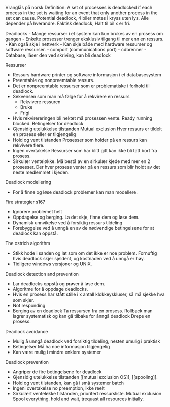 Vranglås på norsk
Definition:
	A set of processes is deadlocked if each process in the set is waiting for an event that only another process in the set can cause.
		Potential deadlock, 4 biler møtes i kryss uten lys. Alle depender på hverandre.
		Faktisk deadlock, Halt til bil x er fri.

Deadlocks
	- Mange ressurser i et system kan kun brukes av en prosess om gangen
	- Enkelte prosesser trenger eksklusiv tilgang til mer enn en ressurs.
	- Kan også skje i nettverk
	- Kan skje både med hardware ressurser og software ressurser.
		- comport (communications port)
		- cdbrenner
		- Database, låser den ved skriving, kan bli deadlock

Ressurser
- Ressurs hardware printer og software informasjon i et databasesystem
- Preemtable og nonpreemtable ressurs.
- Det er nonpreemtable ressurser som er problematiske i forhold til deadlock.
- Sekvensen som man må følge for å rekvirere en ressurs
	- Rekvivere ressuren
	- Bruke
	- Frigi
- Hvis rekvirereringen bli nektet må prosessen vente.
	Ready running blocked.
Betingelser for deadlock
- Gjensidig utelukkelse tilstanden Mutual exclusion 
	Hver ressurs er tildelt en prosess eller er tilgjengelig
- Hold og vent tilstanden
	Prosesser som holder på en ressurs kan rekvivere flere.
- Ingen overtakelse
	Ressurser som har blitt gitt kan ikke bli tatt bort fra prosess.
- Sirkulær venteløkke.
	Må bestå av en sirkulær kjede med mer en 2 prosesser.
	Der hver prosess venter på en ressurs som blir holdt av det neste medlemmet i kjeden.

Deadlock modellering
- For  å finne og løse deadlock problemer kan man modellere. 

Fire strategier s167
- Ignorere problemet helt
- Oppdagelse og berging. La det skje, finne dem og løse dem.
- Dynamisk unnvikelse ved å forsiktig ressurs tildeling
- Forebyggelse ved å unngå en av de nødvendige betingelsene for at deadlock kan oppstå.

The ostrich algorithm
- Stikk hode i sanden og lat som om det ikke er noe problem. Fornuftig hvis deadlock skjer sjeldent, og kostnaden ved å unngå er høy.
- Tidligere windows versjoner og UNIX.

Deadlock detection and prevention
- Lar deadlocks oppstå og prøver å løse dem.
- Algoritme for å  oppdage deadlocks.
- Hvis en prosess har stått stille i x antall klokkeyskluser, så må sjekke hva som skjer.
- Not responding
- Berging av en deadlock
	Ta ressursen fra en prosess.
	Rollback man lagrer systematisk og kan gå tilbake for ånngå deadlock
	Drepe en prosess. 

Deadlock avoidance
- Mulig å unngå deadlock ved forsiktig tildeling, nesten umulig i praktisk
- Betingelser
	Må ha noe informasjon tilgjengelig
- Kan være mulig i mindre enklere systemer

Deadlock prevention
- Angriper de fire betingelsene for deadlock
- Gjensidig utelukkelse tilstanden [[mutual exclusion OS]], [[spooling]]. 
- Hold og vent tilstanden, kan gå i små systemer batch
- Ingeni overtakelse no preemption, ikke reelt
- Sirkulært venteløkke tilstanden, 
	prioritert ressursliste.
 Mutual exclusion Spool everything.
 hold and wait, trequast all resources initially.
